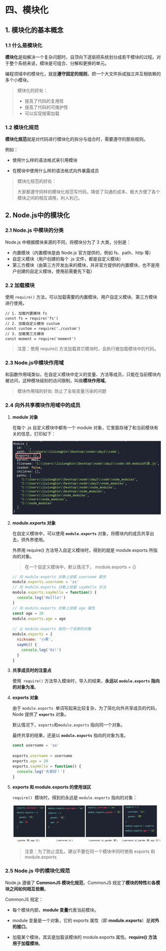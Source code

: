 # 四、模块化

## 1. 模块化的基本概念

### 1.1 什么是模块化

**模块化**是指解决一个复杂问题时，自顶向下逐层把系统划分成若干模块的过程。对于整个系统来说，模块是可组合、分解和更换的单元。

编程领域中的模块化，就是**遵守固定的规则**，把一个大文件拆成独立并互相依赖的多个小模块。

> 模块化的好处：
>
> + 提高了代码的复用性
> + 提高了代码的可维护性
> + 可以实现按需加载

### 1.2 模块化规范

**模块化规范**就是对代码进行模块化的拆分与组合时，需要遵守的那些规则。

例如：

+ 使用什么样的语法格式来引用模块

+ 在模块中使用什么样的语法格式向外暴露成员

> 模块化规范的好处：
>
> 大家都遵守同样的模块化规范写代码，降低了沟通的成本，极大方便了各个模块之间的相互调用，利人利己。



## 2. Node.js中的模块化

### 2.1 Node.js 中模块的分类

Node.js 中根据模块来源的不同，将模块分为了 3 大类，分别是：

+ 内置模块（内置模块是由 Node.js 官方提供的，例如 fs、path、http 等）
+ 自定义模块（用户创建的每个 .js 文件，都是自定义模块）
+ 第三方模块（由第三方开发出来的模块，并非官方提供的内置模块，也不是用户创建的自定义模块，使用前需要先下载）

### 2.2 加载模块

使用 `require()` 方法，可以加载需要的内置模块、用户自定义模块、第三方模块进行使用。

```
// 1. 加载内置模块 fs
const fs = require('fs')
// 2. 加载自定义模块 custom
const custom = require('./custom')
// 3. 加载第三方模块
const moment = require('moment')
```

> 注意：使用 require() 方法加载其它模块时，会执行被加载模块中的代码。

### 2.3 Node.js中模块作用域

和函数作用域类似，在自定义模块中定义的变量、方法等成员，只能在当前模块内被访问，这种模块级别的访问限制，叫做**模块作用域**。

> 模块作用域的好处: 防止了全局变量污染的问题

### 2.4 向外共享模块作用域中的成员

1. **module 对象**

   在每个 .js 自定义模块中都有一个 module 对象，它里面存储了和当前模块有关的信息，打印如下：

   ![](./assets/module.png)

2. **module.exports 对象**

   在自定义模块中，可以使用 **`module.exports`** 对象，将模块内的成员共享出去，供外界使用。

   外界用 require() 方法导入自定义模块时，得到的就是 module.exports 所指向的对象。

   > 在一个自定义模块中，默认情况下， module.exports = {}

   ```js
   // 向 module.exports 对象上挂载 username 属性
   module.exports.username = 'zs'
   // 向 module.exports 对象上挂载 sayHello 方法
   module.exports.sayHello = function() {
     console.log('He]llo!')
   }
   // 向 module.exports 对象上挂载 age 属性
   const age = 20
   module.exports.age = age
   
   // 让 module.exports 指向一个全新的对象
   module.exports = {
     nickname: '小黑',
     sayHi() {
       console.log('Hi!')
     }
   }
   ```

3. **共享成员时的注意点**

   使用` require()` 方法导入模块时，导入的结果，**永远以 `module.exports` 指向的对象为准**。

4. **exports 对象**

   由于 `module.exports `单词写起来比较复杂，为了简化向外共享成员的代码，Node 提供了 **`exports`** 对象。

   默认情况下，`exports`和`module.exports` 指向同一个对象。

   最终共享的结果，还是以 **`module.exports`** 指向的对象为准。

   ```js
   const username = 'aa'
   
   exports.username = username
   exports.age = 20
   exports.sayHello = function() {
     console.log('大家好！')
   }
   ```

5. **exports 和 module.exports 的使用误区**

   `require() `模块时，得到的永远是 `module.exports` 指向的对象：

   ![](./assets/exports.png)

   > 注意：为了防止混乱，建议不要在同一个模块中同时使用 exports 和 module.exports

### 2.5 Node.js 中的模块化规范

Node.js 遵循了 **CommonJS 模块化规范**，CommonJS 规定了**模块的特性**和**各模块之间如何相互依赖**。

CommonJS 规定：

+ 每个模块内部，**module 变量**代表当前模块。

+ module 变量是一个对象，它的 exports 属性（即 **module.exports**）是**对外的接口**。 
+ 加载某个模块，其实是加载该模块的 module.exports 属性。**require() 方法用于加载模块**。
